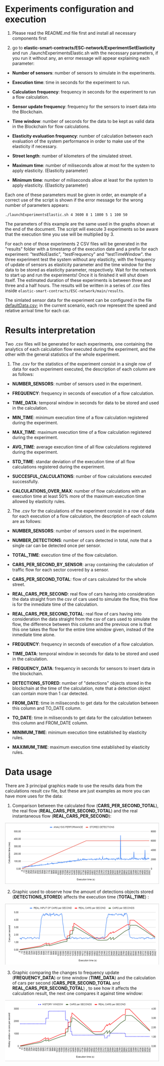# Experiments configuration and execution

1. Please read the README.md file first and install all necessary components first

2. go to **elastic-smart-contracts/ESC-network/ExperimentSetElasticity** and run ./launchExperimentsElastic.sh with the necessary parameters, if you run it without any, an error message will appear explaining each parameter:

- **Number of sensors**: number of sensors to simulate in the experiments.

- **Execution time**: time in seconds for the experiment to run.

- **Calculation frequency**: frequency in seconds for the experiment to run a flow calculation.

- **Sensor update frequency**: frequency for the sensors to insert data into the Blockchain.

- **Time window**: number of seconds for the data to be kept as valid data in the Blockchain for flow calculations.

- **Elasticity evaluation frequency**: number of calculation between each evaluation of the system performance in order to make use of the elasticity if necessary.

- **Street length**: number of kilometers of the simulated street.

- **Maximum time**: number of miliseconds allow at most for the system to apply elasticity. (Elasticity parameter)

- **Minimum time**: number of miliseconds allow at least for the system to apply elasticity. (Elasticity parameter)

Each one of these parameters must be given in order, an example of a correct use of the script is shown if the error message for the wrong number of parameters appears:

```
./launchExperimentsElastic.sh 4 3600 8 1 1800 5 1 100 50
```

The parameters of this example are the same used in the graphs shown at the end of the document. The script will execute 3 experiments so be aware that the execution time you use will be multiplied by 3.

For each one of those experiments 2 CSV files will be generated in the "results" folder with a timestamp of the execution date and a prefix for each experiment: "testNoElastic", "testFrequency" and "testTimeWindow". the three experiment test the system without any elasticity, with the frequency of update of sensors as elasticity parameter and the time window for the data to be stored as elasticity parameter, respectively.
Wait for the network to start up and run the experiments! Once it is finished it will shut down itself. The estimated duration of these experiments is between three and three and a half hours. The results will be written in a series of .csv files inside ``elastic-smart-contracts/ESC-network/main/results``.

The simlated sensor data for the experiment can be configured in the file [defaultData.csv](https://github.com/isa-group/elastic-smart-contracts/blob/master/ESC_network/main/defaultData.csv); in the current scenario, each row represent the speed and relative arrival time for each car.  

# Results interpretation

Two .csv files will be generated for each experiments, one containing the analytics of each calculation flow executed during the experiment, and the other with the general statistics of the whole experiment.

1. The .csv for the statistics of the experiment consist in a single row of data for each experiment executed, the description of each column are as follows:

- **NUMBER_SENSORS**: number of sensors used in the experiment.

- **FREQUENCY**: frequency in seconds of execution of a flow calculation.

- **TIME_DATA**: temporal window in seconds for data to be stored and used in the calculation.

- **MIN_TIME**: minimum execution time of a flow calculation registered during the experiment.

- **MAX_TIME**: maximum execution time of a flow calculation registered during the experiment.

- **AVG_TIME**: average execution time of all flow calculations registered during the experiment.

- **STD_TIME**: standar deviation of the execution time of all flow calculations registered during the experiment.

- **SUCCESFUL_CALCULATIONS**: number of flow calculations executed successfully.

- **CALCULATIONS_OVER_MAX**: number of flow calculations with an execution time at least 50% more of the maximum execution time allowed by elasticity rules.

2. The .csv for the calculations of the experiment consist in a row of data for each execution of a flow calculation, the description of each column are as follows:

- **NUMBER_SENSORS**: number of sensors used in the experiment.

- **NUMBER_DETECTIONS**: number of cars detected in total, note that a single car can be detected once per sensor.

- **TOTAL_TIME**: execution time of the flow calculation.

- **CARS_PER_SECOND_BY_SENSOR**: array containing the calculation of traffic flow for each sector covered by a sensor.

- **CARS_PER_SECOND_TOTAL**: flow of cars calculated for the whole street.

- **REAL_CARS_PER_SECOND**: real flow of cars having into consideration the data straight from the csv of cars used to simulate the flow, this flow is for the   inmediate time of the calculation.

- **REAL_CARS_PER_SECOND_TOTAL**: real flow of cars having into consideration the data straight from the csv of cars used to simulate the flow, the difference between this column and the previous one is that this one takes the flow for the entire time window given, instead of the inmediate time alone.

- **FREQUENCY**: frequency in seconds of execution of a flow calculation.

- **TIME_DATA**: temporal window in seconds for data to be stored and used in the calculation.

- **FREQUENCY_DATA**: frequency in seconds for sensors to insert data in the blockchain.

- **DETECTIONS_STORED**: number of "detections" objects stored in the blockchain at the time of the calculation, note that a detection object can contain more than 1 car detected.

- **FROM_DATE**: time in miliseconds to get data for the calculation between this column and TO_DATE column.

- **TO_DATE**: time in miliseconds to get data for the calculation between this column and FROM_DATE column.

- **MINIMUM_TIME**: minimum execution time established by elasticity rules.

- **MAXIMUM_TIME**: maximum execution time established by elasticity rules.

# Data usage

There are 3 principal graphics made to use the results data from the calculations result csv file, but these are just examples as more you can have more uses for the data:

1. Comparison between the calculated flow (**CARS_PER_SECOND_TOTAL**), the real flow (**REAL_CARS_PER_SECOND_TOTAL**) and the real instantaneous flow (**REAL_CARS_PER_SECOND**):

![dataSource](images/graph1.png)

2. Graphic used to observe how the amount of detections objects stored (**DETECTIONS_STORED**) affects the execution time (**TOTAL_TIME**) :

![dataSource](images/graph2.png)

3. Graphic comparing the changes to frequency update (**FREQUENCY_DATA**) or time window (**TIME_DATA**) and the calculation of cars per second (**CARS_PER_SECOND_TOTAL** and **REAL_CARS_PER_SECOND_TOTAL**) , to see how it affects the calculation  result, the next one compares it against time window:

![dataSource](images/graph3.png)

